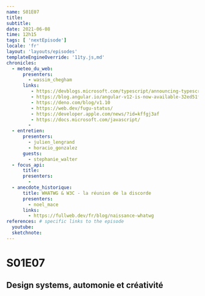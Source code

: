 ```yaml
---
name: S01E07
title: 
subtitle: 
date: 2021-06-08
time: 12h15
tags: [ 'nextEpisode']
locale: 'fr'
layout: 'layouts/episodes'
templateEngineOverride: '11ty.js,md'
chronicles:
  - meteo_du_web:
      presenters: 
        - wassim_chegham
      links:
         - https://devblogs.microsoft.com/typescript/announcing-typescript-4-3/
         - https://blog.angular.io/angular-v12-is-now-available-32ed51fbfd49
         - https://deno.com/blog/v1.10
         - https://web.dev/fugu-status/
         - https://developer.apple.com/news/?id=kffgj3af
         - https://docs.microsoft.com/javascript/
        - 
  - entretien:
      presenters:
        - julien_lengrand
        - horacio_gonzalez
      guests:
        - stephanie_walter
  - focus_api:
      title: 
      presenters: 
        - 
  - anecdote_historique:
      title: WHATWG & W3C - la réunion de la discorde
      presenters:
        - noel_mace
      links:
        - https://fullweb.dev/fr/blog/naissance-whatwg
references: # specific links to the episode
  youtube: 
  sketchnote: 
---
```


# S01E07

## Design systems, automonie et créativité
